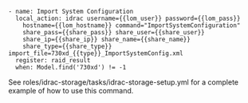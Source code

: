 ```
- name: Import System Configuration
  local_action: idrac username={{lom_user}} password={{lom_pass}}
    hostname={{lom_hostname}} command="ImportSystemConfiguration"
    share_pass={{share_pass}} share_user={{share_user}}
    share_ip={{share_ip}} share_name={{share_name}}
    share_type={{share_type}} import_file=730xd_{{type}}_ImportSystemConfig.xml
  register: raid_result
  when: Model.find('730xd') != -1
```

See roles/idrac-storage/tasks/idrac-storage-setup.yml for a complete example of
how to use this command.

